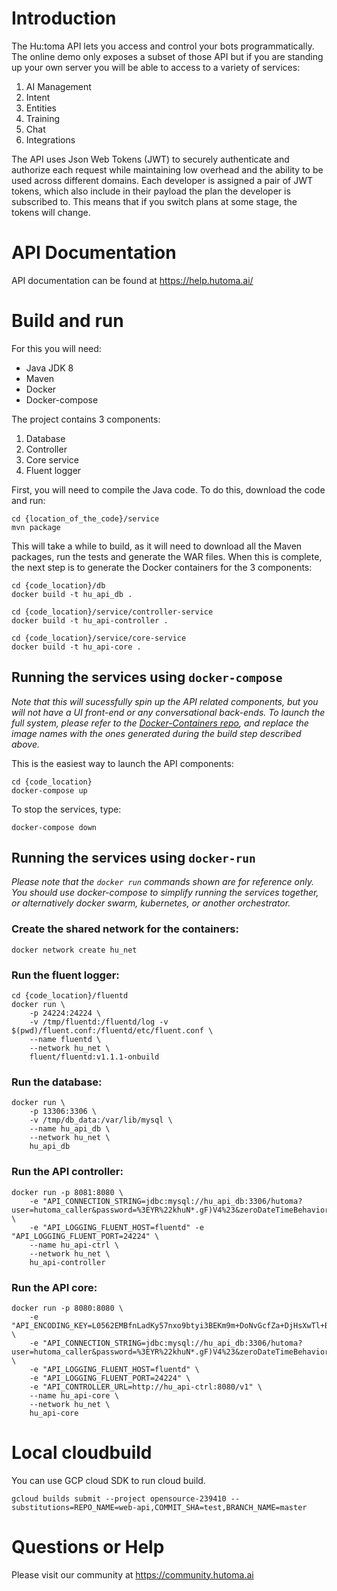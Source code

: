 # Introduction 
The Hu:toma API lets you access and control your bots programmatically. The online demo only exposes a subset of those API but if you are standing up your own server you will be able to access to a variety of services:

1. AI Management 
2. Intent
3. Entities
4. Training
5. Chat
7. Integrations

The API uses Json Web Tokens (JWT) to securely authenticate and authorize each request while maintaining low overhead and the ability to be used across different domains. Each developer is assigned a pair of JWT tokens, which also include in their payload the plan the developer is subscribed to. This means that if you switch plans at some stage, the tokens will change.

# API Documentation
API documentation can be found at https://help.hutoma.ai/

# Build and run

For this you will need:
- Java JDK 8
- Maven
- Docker
- Docker-compose

The project contains 3 components:
1. Database
2. Controller
3. Core service
4. Fluent logger

First, you will need to compile the Java code. To do this, download the code and run:
```
cd {location_of_the_code}/service
mvn package
```
This will take a while to build, as it will need to download all the Maven packages, run the tests and generate the WAR files. When this is complete, the next step is to generate the Docker containers for the 3 components:
```
cd {code_location}/db
docker build -t hu_api_db .

cd {code_location}/service/controller-service
docker build -t hu_api-controller .

cd {code_location}/service/core-service
docker build -t hu_api-core .
```

## Running the services using `docker-compose`
_Note that this will sucessfully spin up the API related components, but you will not have a UI front-end or any conversational back-ends. To launch the full system, please refer to the [Docker-Containers repo](https://github.com/hutomadotAI/Docker-Containers), and replace the image names with the ones generated during the build step described above._

This is the easiest way to launch the API components:
```
cd {code_location}
docker-compose up
```

To stop the services, type:
```
docker-compose down
```

## Running the services using `docker-run`
*Please note that the `docker run` commands shown are for reference only. You should use docker-compose to simplify running the services together, or alternatively docker swarm, kubernetes, or another orchestrator.*

### Create the shared network for the containers:
```
docker network create hu_net
```


### Run the fluent logger:
```
cd {code_location}/fluentd
docker run \
    -p 24224:24224 \
    -v /tmp/fluentd:/fluentd/log -v $(pwd)/fluent.conf:/fluentd/etc/fluent.conf \
    --name fluentd \
    --network hu_net \
    fluent/fluentd:v1.1.1-onbuild
```


### Run the database:
```
docker run \
    -p 13306:3306 \
    -v /tmp/db_data:/var/lib/mysql \
    --name hu_api_db \
    --network hu_net \
    hu_api_db
```

### Run the API controller:
```
docker run -p 8081:8080 \
    -e "API_CONNECTION_STRING=jdbc:mysql://hu_api_db:3306/hutoma?user=hutoma_caller&password=%3EYR%22khuN*.gF)V4%23&zeroDateTimeBehavior=convertToNull" \
    -e "API_LOGGING_FLUENT_HOST=fluentd" -e "API_LOGGING_FLUENT_PORT=24224" \
    --name hu_api-ctrl \
    --network hu_net \
    hu_api-controller
```

### Run the API core:
```
docker run -p 8080:8080 \
    -e "API_ENCODING_KEY=L0562EMBfnLadKy57nxo9btyi3BEKm9m+DoNvGcfZa+DjHsXwTl+BwCE4NeKEAagfkhYBFvhvJoAgtugSsQOfw==" \
    -e "API_CONNECTION_STRING=jdbc:mysql://hu_api_db:3306/hutoma?user=hutoma_caller&password=%3EYR%22khuN*.gF)V4%23&zeroDateTimeBehavior=convertToNull" \
    -e "API_LOGGING_FLUENT_HOST=fluentd" \
    -e "API_LOGGING_FLUENT_PORT=24224" \
    -e "API_CONTROLLER_URL=http://hu_api-ctrl:8080/v1" \
    --name hu_api-core \
    --network hu_net \
    hu_api-core
```

# Local cloudbuild
You can use GCP cloud SDK to run cloud build.

```
gcloud builds submit --project opensource-239410 --substitutions=REPO_NAME=web-api,COMMIT_SHA=test,BRANCH_NAME=master
```

# Questions or Help
Please visit our community at https://community.hutoma.ai
